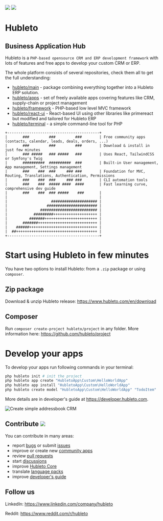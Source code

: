 ![](https://img.shields.io/github/v/tag/hubleto/main)
![](https://img.shields.io/github/license/hubleto/main)


# Hubleto
## Business Application Hub

Hubleto is a `PHP-based opensource CRM and ERP development framework` with lots of features and free apps to develop your custom CRM or ERP.

The whole platform consists of several repositories, check them all to get the full understanding:

  * [hubleto/main](https://github.com/hubleto/main) - package combining everything together into a Hubleto ERP solution.
  * [hubleto/apps](https://github.com/hubleto/apps) - set of freely available apps covering features like CRM, supply-chain or project management
  * [hubleto/framework](https://github.com/hubleto/framework) - PHP-based low level MVC framework
  * [hubleto/react-ui](https://github.com/hubleto/react-ui) - React-based UI using other libraries like primereact but modified and tailored for Hubleto ERP
  * [hubleto/terminal](https://github.com/hubleto/terminal) - a simple command-line tool for PHP

```
+------------------------------------------+
|       ###         ###         ###        | Free community apps (contacts, calendar, leads, deals, orders, ...)
|       ###         ###         ###        | Download & install in just few minutes
|       ### #####   ### #####   ###        | Uses React, TailwindCSS or Symfony's Twig
|       ##########  ##########  ###        | Built-in User management, App management, Settings management
|       ###    ###  ###     ### ###        | Foundation for MVC, Routing, Translations, Authentication, Permissions
|       ###    ###  ###     ### ###        | CLI automation tools
|       ###    ###  ##### ####  ####       | Fast learning curve, comprehensive dev guide
|       ###    ###  ### #####    ###       |
|                                          |
|                    ##################### |
|                  ####################### |
|               ########################## |
|            #########++++++++++++++++++++ |
|          #######++++++++++++++++++++++++ |
|       #######+++++++++++++++++++++++++++ |
|    ######+++++++++++++++++++++++++++++++ |
|  ##+++++++++++++++++++++++++++++++++++++ |
+------------------------------------------+
```

# Start using Hubleto in few minutes

You have two options to install Hubleto: from a `.zip` package or using `composer`.

## Zip package

Download & unzip Hubleto release: https://www.hubleto.com/en/download

## Composer

Run `composer create-project hubleto/project` in any folder. More information here: https://github.com/hubleto/project

# Develop your apps

To develop your apps run following commands in your terminal:

```bash
php hubleto init # init the project
php hubleto app create "HubletoApp\Custom\HelloWorldApp"
php hubleto app install "HubletoApp\Custom\HelloWorldApp"
php hubleto create model "HubletoApp\Custom\HelloWorldApp" "TodoItem"
```

More details are in developer's guide at https://developer.hubleto.com.

<img src="https://developer.hubleto.com/book/content/assets/images/create-simple-addressbook.gif" alt="Create simple addressbook CRM" />

## Contribute ![](https://img.shields.io/badge/contributions-welcome-green)

You can contribute in many areas:

  * report [bugs](https://github.com/hubleto/main/issues) or submit [issues](https://github.com/hubleto/main/issues)
  * improve or create new [community apps](apps)
  * review [pull requests](https://github.com/hubleto/main/pulls)
  * start [discussions](https://github.com/hubleto/main/discussions/categories/general)
  * improve [Hubleto Core](src)
  * translate [language packs](apps/Customers/Lang)
  * improve [developer's guide](https://developer.hubleto.com)

## Follow us

LinkedIn: https://www.linkedin.com/company/hubleto

Reddit: https://www.reddit.com/r/hubleto
